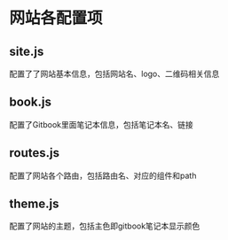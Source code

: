 # 网站各配置项

## site.js
配置了了网站基本信息，包括网站名、logo、二维码相关信息

## book.js
配置了Gitbook里面笔记本信息，包括笔记本名、链接

## routes.js
配置了网站各个路由，包括路由名、对应的组件和path

## theme.js
配置了网站的主题，包括主色即gitbook笔记本显示颜色
